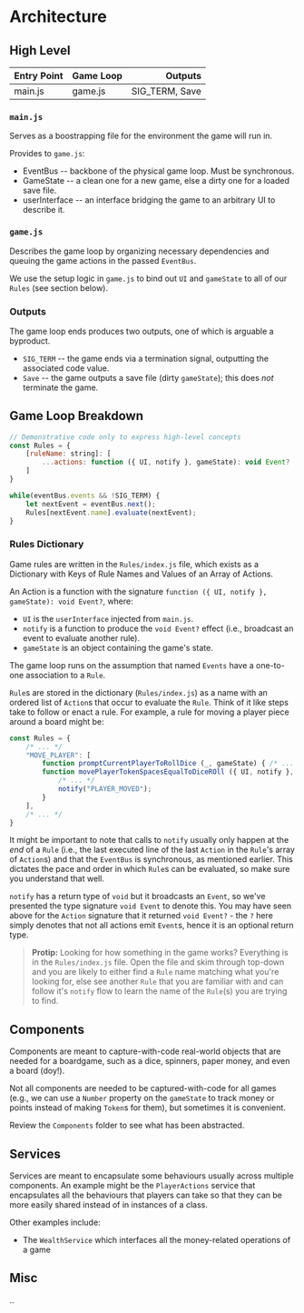 # Architecture

## High Level

| Entry Point | Game Loop | Outputs        |
|-------------|-----------|--------------: |
| main.js     | game.js   | SIG_TERM, Save |

### `main.js`

Serves as a boostrapping file for the environment the game will run in.

Provides to `game.js`:

- EventBus -- backbone of the physical game loop. Must be synchronous.
- GameState -- a clean one for a new game, else a dirty one for a loaded save file.
- userInterface -- an interface bridging the game to an arbitrary UI to describe it.

### `game.js`

Describes the game loop by organizing necessary dependencies and queuing the game actions in the passed `EventBus`.

We use the setup logic in `game.js` to bind out `UI` and `gameState` to all of our `Rules` (see section below).

### Outputs

The game loop ends produces two outputs, one of which is arguable a byproduct.

- `SIG_TERM` -- the game ends via a termination signal, outputting the associated code value.
- `Save` -- the game outputs a save file (dirty `gameState`); this does _not_ terminate the game.

## Game Loop Breakdown

```javascript
// Demonstrative code only to express high-level concepts
const Rules = {
    [ruleName: string]: [
        ...actions: function ({ UI, notify }, gameState): void Event?
    ]
}

while(eventBus.events && !SIG_TERM) {
    let nextEvent = eventBus.next();
    Rules[nextEvent.name].evaluate(nextEvent);
}
```

### Rules Dictionary

Game rules are written in the `Rules/index.js` file, which exists as a Dictionary with Keys of Rule Names and Values of an Array of Actions.

An Action is a function with the signature `function ({ UI, notify }, gameState): void Event?`, where:

- `UI` is the `userInterface` injected from `main.js`.
- `notify` is a function to produce the `void Event?` effect (i.e., broadcast an event to evaluate another rule).
- `gameState` is an object containing the game's state.

The game loop runs on the assumption that named `Events` have a one-to-one association to a `Rule`.

`Rule`s are stored in the dictionary (`Rules/index.js`) as a name with an ordered list of `Action`s that occur to evaluate the `Rule`. Think of it like steps take to follow or enact a rule. For example, a rule for moving a player piece around a board might be:

```javascript
const Rules = {
    /* ... */
    "MOVE_PLAYER": [
        function promptCurrentPlayerToRollDice (_, gameState) { /* ... */ },
        function movePlayerTokenSpacesEqualToDiceROll ({ UI, notify }, gameState) {
            /* ... */
            notify("PLAYER_MOVED");
        }
    ],
    /* ... */
}
```

It might be important to note that calls to `notify` usually only happen at the _end_ of a `Rule` (i.e., the last executed line of the last `Action` in the `Rule`'s array of `Action`s) and that the `EventBus` is synchronous, as mentioned earlier. This dictates the pace and order in which `Rule`s can be evaluated, so make sure you understand that well.

`notify` has a return type of `void` but it broadcasts an `Event`, so we've presented the type signature `void Event` to denote this. You may have seen above for the `Action` signature that it returned `void Event?` - the `?` here simply denotes that not all actions emit `Event`s, hence it is an optional return type.

> **Protip:** Looking for how something in the game works? Everything is in the `Rules/index.js` file. Open the file and skim through top-down and you are likely to either find a `Rule` name matching what you're looking for, else see another `Rule` that you are familiar with and can follow it's `notify` flow to learn the name of the `Rule`(s) you are trying to find.

## Components

Components are meant to capture-with-code real-world objects that are needed for a boardgame, such as a dice, spinners, paper money, and even a board (doy!).

Not all components are needed to be captured-with-code for all games (e.g., we can use a `Number` property on the `gameState` to track money or points instead of making `Token`s for them), but sometimes it is convenient.

Review the `Components` folder to see what has been abstracted.

## Services

Services are meant to encapsulate some behaviours usually across multiple components. An example might be the `PlayerActions` service that encapsulates all the behaviours that players can take so that they can be more easily shared instead of in instances of a class.

Other examples include:

- The `WealthService` which interfaces all the money-related operations of a game

## Misc

..
